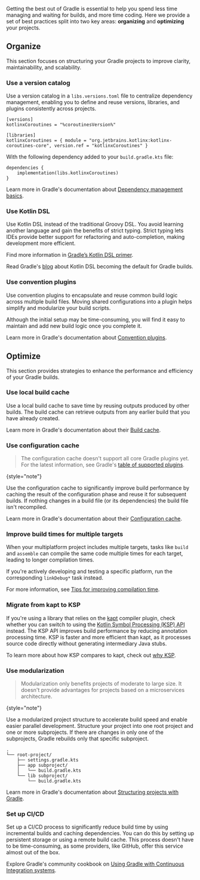 [//]: # (title: Gradle best practices)

Getting the best out of Gradle is essential to help you spend less time managing and waiting for builds, and more time 
coding. Here we provide a set of best practices split into two key areas: **organizing** and **optimizing** your projects.

## Organize

This section focuses on structuring your Gradle projects to improve clarity, maintainability, and scalability.

### Use a version catalog

Use a version catalog in a `libs.versions.toml` file to centralize dependency management, enabling you to define and 
reuse versions, libraries, and plugins consistently across projects.

```none
[versions]
kotlinxCoroutines = "%coroutinesVersion%"

[libraries]
kotlinxCoroutines = { module = "org.jetbrains.kotlinx:kotlinx-coroutines-core", version.ref = "kotlinxCoroutines" }
```

With the following dependency added to your `build.gradle.kts` file:

```none
dependencies {
    implementation(libs.kotlinxCoroutines)
}
```

Learn more in Gradle's documentation about [Dependency management basics](https://docs.gradle.org/current/userguide/dependency_management_basics.html#version_catalog).

### Use Kotlin DSL

Use Kotlin DSL instead of the traditional Groovy DSL. You avoid learning another language and gain the benefits of strict
typing. Strict typing lets IDEs provide better support for refactoring and auto-completion, making development more efficient.

Find more information in [Gradle’s Kotlin DSL primer](https://docs.gradle.org/current/userguide/kotlin_dsl.html).

Read Gradle's [blog](https://blog.gradle.org/kotlin-dsl-is-now-the-default-for-new-gradle-builds) about Kotlin DSL becoming
the default for Gradle builds.

### Use convention plugins

<primary-label ref="advanced"/>

Use convention plugins to encapsulate and reuse common build logic across multiple build files. Moving shared configurations
into a plugin helps simplify and modularize your build scripts.

Although the initial setup may be time-consuming, you will find it easy to maintain and add new build logic once you complete it.

Learn more in Gradle's documentation about [Convention plugins](https://docs.gradle.org/current/userguide/custom_plugins.html#sec:convention_plugins).

## Optimize

This section provides strategies to enhance the performance and efficiency of your Gradle builds.

### Use local build cache

Use a local build cache to save time by reusing outputs produced by other builds. The build cache can retrieve outputs from 
any earlier build that you have already created.

Learn more in Gradle's documentation about their [Build cache](https://docs.gradle.org/current/userguide/build_cache.html).

### Use configuration cache

> The configuration cache doesn't support all core Gradle plugins yet. For the latest information, see Gradle's
> [table of supported plugins](https://docs.gradle.org/current/userguide/configuration_cache.html#config_cache:plugins:core).
>
{style="note"}

Use the configuration cache to significantly improve build performance by caching the result of the configuration phase
and reuse it for subsequent builds. If nothing changes in a build file (or its dependencies) the build file isn't
recompiled.

Learn more in Gradle's documentation about their [Configuration cache](https://docs.gradle.org/current/userguide/configuration_cache.html).

### Improve build times for multiple targets

When your multiplatform project includes multiple targets, tasks like `build` and `assemble` can compile the same code 
multiple times for each target, leading to longer compilation times.

If you're actively developing and testing a specific platform, run the corresponding `linkDebug*` task instead.

For more information, see [Tips for improving compilation time](https://kotlinlang.org/docs/native-improving-compilation-time.md#gradle-configuration).

### Migrate from kapt to KSP

If you're using a library that relies on the [kapt](kapt.md) compiler plugin, check whether you can switch to using the [Kotlin Symbol Processing (KSP) API](https://kotlinlang.org/docs/ksp-overview.html)
instead. The KSP API improves build performance by reducing annotation processing time. KSP is faster and more efficient
than kapt, as it processes source code directly without generating intermediary Java stubs.

To learn more about how KSP compares to kapt, check out [why KSP](ksp-why-ksp.md).

### Use modularization

<primary-label ref="advanced"/>

> Modularization only benefits projects of moderate to large size. It doesn't provide advantages for projects based
> on a microservices architecture.
>
{style="note"}

Use a modularized project structure to accelerate build speed and enable easier parallel development. Structure your
project into one root project and one or more subprojects. If there are changes in only one of the subprojects, Gradle
rebuilds only that specific subproject.

```none
.
└── root-project/
    ├── settings.gradle.kts
    ├── app subproject/
    │   └── build.gradle.kts
    └── lib subproject/
        └── build.gradle.kts
```

Learn more in Gradle's documentation about [Structuring projects with Gradle](https://docs.gradle.org/current/userguide/multi_project_builds.html).

### Set up CI/CD
<primary-label ref="advanced"/>

Set up a CI/CD process to significantly reduce build time by using incremental builds and caching dependencies. You can
do this by setting up persistent storage or using a remote build cache. This process doesn't have to be time-consuming, 
as some providers, like GitHub, offer this service almost out of the box.

Explore Gradle's community cookbook on [Using Gradle with Continuous Integration systems](https://community.gradle.org/cookbook/ci/).